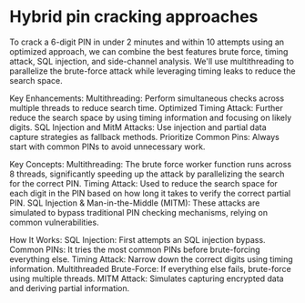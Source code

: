 # Hybrid pin cracking approaches
To crack a 6-digit PIN in under 2 minutes and within 10 attempts using an optimized approach, we can combine the best features brute force, timing attack, SQL injection, and side-channel analysis. We'll use multithreading to parallelize the brute-force attack while leveraging timing leaks to reduce the search space.

Key Enhancements:
Multithreading: Perform simultaneous checks across multiple threads to reduce search time.
Optimized Timing Attack: Further reduce the search space by using timing information and focusing on likely digits.
SQL Injection and MitM Attacks: Use injection and partial data capture strategies as fallback methods.
Prioritize Common Pins: Always start with common PINs to avoid unnecessary work.

Key Concepts:
Multithreading: The brute force worker function runs across 8 threads, significantly speeding up the attack by parallelizing the search for the correct PIN.
Timing Attack: Used to reduce the search space for each digit in the PIN based on how long it takes to verify the correct partial PIN.
SQL Injection & Man-in-the-Middle (MITM): These attacks are simulated to bypass traditional PIN checking mechanisms, relying on common vulnerabilities.

How It Works:
SQL Injection: First attempts an SQL injection bypass.
Common PINs: It tries the most common PINs before brute-forcing everything else.
Timing Attack: Narrow down the correct digits using timing information.
Multithreaded Brute-Force: If everything else fails, brute-force using multiple threads.
MITM Attack: Simulates capturing encrypted data and deriving partial information.
